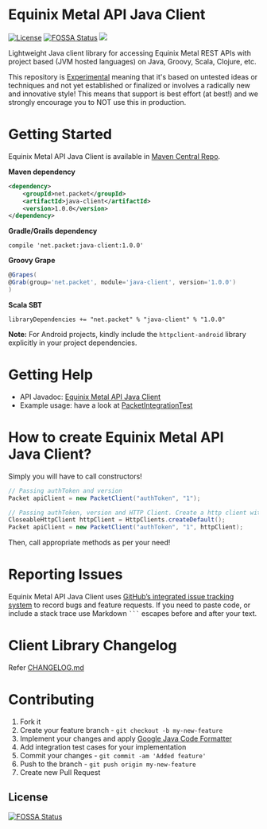 # Equinix Metal API Java Client

[![License](https://img.shields.io/badge/license-MIT-blue.svg)](LICENSE)
[![FOSSA Status](https://app.fossa.io/api/projects/git%2Bgithub.com%2Fpackethost%2Fpacket-java.svg?type=shield)](https://app.fossa.io/projects/git%2Bgithub.com%2Fpackethost%2Fpacket-java?ref=badge_shield)
![](https://img.shields.io/badge/Stability-Experimental-red.svg)

Lightweight Java client library for accessing Equinix Metal REST APIs with project based (JVM hosted languages) on Java, Groovy, Scala, Clojure, etc.

This repository is [Experimental](https://github.com/packethost/standards/blob/master/experimental-statement.md) meaning that it's based on untested ideas or techniques and not yet established or finalized or involves a radically new and innovative style! This means that support is best effort (at best!) and we strongly encourage you to NOT use this in production.

# Getting Started

Equinix Metal API Java Client is available in [Maven Central Repo](http://search.maven.org/#search%7Cgav%7C1%7Cg%3A%22net.packet%22%20AND%20a%3A%22java-client%22).

**Maven dependency**
```xml
<dependency>
    <groupId>net.packet</groupId>
    <artifactId>java-client</artifactId>
    <version>1.0.0</version>
</dependency>
```
**Gradle/Grails dependency**
```shell
compile 'net.packet:java-client:1.0.0'
```
**Groovy Grape**
```groovy
@Grapes(
@Grab(group='net.packet', module='java-client', version='1.0.0')
)
```
**Scala SBT**
```shell
libraryDependencies += "net.packet" % "java-client" % "1.0.0"
```

**Note:** For Android projects, kindly include the `httpclient-android` library explicitly in your project dependencies.

# Getting Help

* API Javadoc: [Equinix Metal API Java Client](https://packethost.github.io/packet-java/)
* Example usage: have a look at [PacketIntegrationTest](src/test/java/net/packet/impl/PacketIntegrationTest.java)

# How to create Equinix Metal API Java Client?

Simply you will have to call constructors!

```java
// Passing authToken and version
Packet apiClient = new PacketClient("authToken", "1");

// Passing authToken, version and HTTP Client. Create a http client with custom settings
CloseableHttpClient httpClient = HttpClients.createDefault();
Packet apiClient = new PacketClient("authToken", "1", httpClient);
```

Then, call appropriate methods as per your need!

# Reporting Issues

Equinix Metal API Java Client uses [GitHub’s integrated issue tracking system](https://github.com/packethost/packet-java/issues) to record bugs and feature requests. If you need to paste code, or include a stack trace use Markdown <code>```</code> escapes before and after your text.


# Client Library Changelog

Refer [CHANGELOG.md](CHANGELOG.md)

# Contributing

1. Fork it
2. Create your feature branch - `git checkout -b my-new-feature`
3. Implement your changes and apply [Google Java Code Formatter](https://raw.githubusercontent.com/darcyliu/google-styleguide/master/eclipse-java-google-style.xml)
4. Add integration test cases for your implementation
5. Commit your changes - `git commit -am 'Added feature'`
6. Push to the branch - `git push origin my-new-feature`
7. Create new Pull Request


## License
[![FOSSA Status](https://app.fossa.io/api/projects/git%2Bgithub.com%2Fpackethost%2Fpacket-java.svg?type=large)](https://app.fossa.io/projects/git%2Bgithub.com%2Fpackethost%2Fpacket-java?ref=badge_large)
